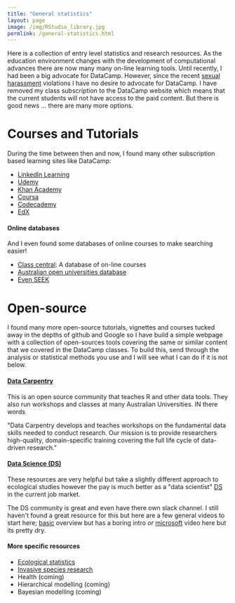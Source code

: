 ```yaml
---
title: "General statistics"
layout: page
image: /img/RStudio_library.jpg
permlink: /general-statistics.html
---
```


Here is a collection of entry level statistics and research resources. As the education environment changes with the development of computational advances there are now many many on-line learning tools. Until recently, I had been a big advocate for DataCamp. However, since the recent [sexual harassment](https://medium.com/@heathernolis/on-datacamp-aafd82f94e60/) violations I have no desire to advocate for DataCamp. I have removed my class subscription to the DataCamp website which means that the current students will not have access to the paid content. But there is good news ... there are many more options.

# Courses and Tutorials

During the time between then and now, I found many other subscription based learning sites like DataCamp:

- [LinkedIn Learning](https://www.linkedin.com/learning/)
- [Udemy](https://www.udemy.com/)
- [Khan Academy](https://www.khanacademy.org/)
- [Coursa](https://www.coursera.org/)
- [Codecademy](https://www.codecademy.com/)
- [EdX](https://www.edx.org/)

#### Online databases

And I even found some databases of online courses to make searching easier!

- [Class central](https://www.classcentral.com/): A database of on-line courses
- [Australian open universities database](https://www.open.edu.au/online-courses/)
- [Even SEEK](https://www.seek.com.au/learning/search/courses/mode-online/)

# Open-source

I found many more open-source tutorials, vignettes and courses tucked away in the depths of github and Google so I have build a simple webpage with a collection of open-sources tools covering the same or similar content that we covered in the DataCamp classes. To build this, send through the analysis or statistical methods you use and I will see what I can do if it is not below.

#### [Data Carpentry](https://datacarpentry.org/)

This is an open source community that teaches R and other data tools. They also run workshops and classes at many Australian Universities. IN there words

"Data Carpentry develops and teaches workshops on the fundamental data skills needed to conduct research. Our mission is to provide researchers high-quality, domain-specific training covering the full life cycle of data-driven research."

#### [Data Science (DS)](https://www.rfordatasci.com/)

These resources are very helpful but take a slightly different approach to ecological studies however the pay is much better as a "data scientist" [DS](https://www.rfordatasci.com/) in the current job market.

The DS community is great and even have there own slack channel. I still haven't found a great resource for this but here are a few general videos to start here; [basic](https://www.youtube.com/watch?v=poQ61RZKzwE) overview but has a boring intro *or*  [microsoft](https://www.youtube.com/watch?v=gNV9EqwXCpw) video here but its pretty dry.

#### More specific resources

- [Ecological statistics](https://davan690.github.io/ecological-statistics/)
- [Invasive species research](https://davan690.github.io/invasive-species-modeling/)
- Health (coming)
- Hierarchical modelling (coming)
- Bayesian modelling (coming)